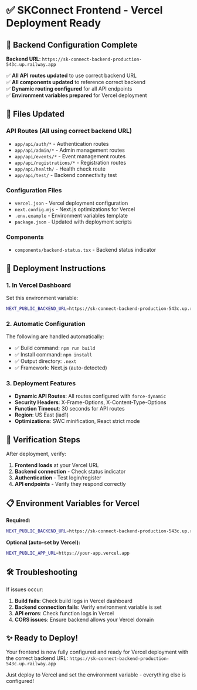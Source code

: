 # ✅ SKConnect Frontend - Vercel Deployment Ready

## 🎯 Backend Configuration Complete

**Backend URL**: `https://sk-connect-backend-production-543c.up.railway.app`

✅ **All API routes updated** to use correct backend URL  
✅ **All components updated** to reference correct backend  
✅ **Dynamic routing configured** for all API endpoints  
✅ **Environment variables prepared** for Vercel deployment  

## 📂 Files Updated

### API Routes (All using correct backend URL)
- `app/api/auth/*` - Authentication routes
- `app/api/admin/*` - Admin management routes  
- `app/api/events/*` - Event management routes
- `app/api/registrations/*` - Registration routes
- `app/api/health/` - Health check route
- `app/api/test/` - Backend connectivity test

### Configuration Files
- `vercel.json` - Vercel deployment configuration
- `next.config.mjs` - Next.js optimizations for Vercel
- `.env.example` - Environment variables template
- `package.json` - Updated with deployment scripts

### Components
- `components/backend-status.tsx` - Backend status indicator

## 🚀 Deployment Instructions

### 1. In Vercel Dashboard

Set this environment variable:
```bash
NEXT_PUBLIC_BACKEND_URL=https://sk-connect-backend-production-543c.up.railway.app
```

### 2. Automatic Configuration

The following are handled automatically:
- ✅ Build command: `npm run build`
- ✅ Install command: `npm install`  
- ✅ Output directory: `.next`
- ✅ Framework: Next.js (auto-detected)

### 3. Deployment Features

- **Dynamic API Routes**: All routes configured with `force-dynamic`
- **Security Headers**: X-Frame-Options, X-Content-Type-Options
- **Function Timeout**: 30 seconds for API routes
- **Region**: US East (iad1)
- **Optimizations**: SWC minification, React strict mode

## 🔧 Verification Steps

After deployment, verify:

1. **Frontend loads** at your Vercel URL
2. **Backend connection** - Check status indicator
3. **Authentication** - Test login/register
4. **API endpoints** - Verify they respond correctly

## 📋 Environment Variables for Vercel

**Required:**
```bash
NEXT_PUBLIC_BACKEND_URL=https://sk-connect-backend-production-543c.up.railway.app
```

**Optional (auto-set by Vercel):**
```bash
NEXT_PUBLIC_APP_URL=https://your-app.vercel.app
```

## 🛠 Troubleshooting

If issues occur:

1. **Build fails**: Check build logs in Vercel dashboard
2. **Backend connection fails**: Verify environment variable is set
3. **API errors**: Check function logs in Vercel
4. **CORS issues**: Ensure backend allows your Vercel domain

## ✨ Ready to Deploy!

Your frontend is now fully configured and ready for Vercel deployment with the correct backend URL:
`https://sk-connect-backend-production-543c.up.railway.app`

Just deploy to Vercel and set the environment variable - everything else is configured!
